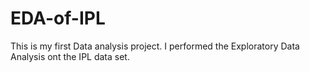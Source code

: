 # EDA-of-IPL
This is my first Data analysis project.
I performed the Exploratory Data Analysis ont the IPL data set.
